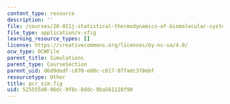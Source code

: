 ```yaml
---
content_type: resource
description: ''
file: /courses/20-011j-statistical-thermodynamics-of-biomolecular-systems-be-011j-spring-2004/525555d096dc9f8c8ddc9ba561128f90_pcr_sim.fig
file_type: application/x-xfig
learning_resource_types: []
license: https://creativecommons.org/licenses/by-nc-sa/4.0/
ocw_type: OCWFile
parent_title: Simulations
parent_type: CourseSection
parent_uid: d6d9dedf-c870-e00c-c617-07fadc378ebf
resourcetype: Other
title: pcr_sim.fig
uid: 525555d0-96dc-9f8c-8ddc-9ba561128f90
---
```

